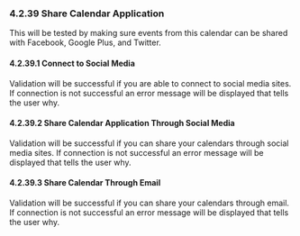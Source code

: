 ### 4.2.39 Share Calendar Application

This will be tested by making sure events from this calendar can be shared with Facebook, Google Plus, and Twitter.

#### 4.2.39.1 Connect to Social Media

Validation will be successful if you are able to connect to social media sites. If connection is not successful an error message will be displayed that tells the user why.

#### 4.2.39.2 Share Calendar Application Through Social Media

Validation will be successful if you can share your calendars through social media sites. If connection is not successful an error message will be displayed that tells the user why.

#### 4.2.39.3 Share Calendar Through Email

Validation will be successful if you can share your calendars through email. If connection is not successful an error message will be displayed that tells the user why.


